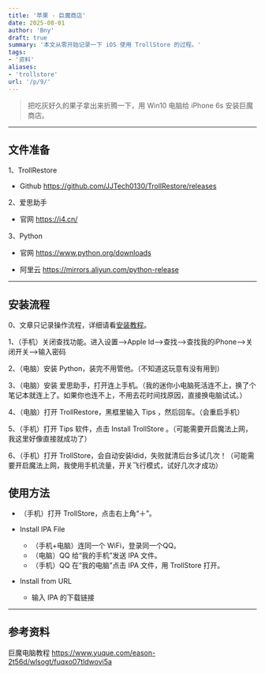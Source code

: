 ```yaml
---
title: '苹果 - 巨魔商店'
date: 2025-08-01
author: 'Bny'
draft: true
summary: '本文从零开始记录一下 iOS 使用 TrollStore 的过程。'
tags:
- '资料'
aliases:
- 'trollstore'
url: '/p/9/'
---
```


> 把吃灰好久的果子拿出来折腾一下，用 Win10 电脑给 iPhone 6s 安装巨魔商店。  

---

## 文件准备

1、TrollRestore  

- Github https://github.com/JJTech0130/TrollRestore/releases

2、爱思助手  

- 官网 https://i4.cn/

3、Python  

- 官网 https://www.python.org/downloads   

- 阿里云 https://mirrors.aliyun.com/python-release 

---

## 安装流程

0、文章只记录操作流程，详细请看<span class="ext-url">[安装教程](#参考资料)</span>。

1、（手机）关闭查找功能。进入设置-->Apple Id-->查找-->查找我的iPhone-->关闭开关-->输入密码

2、（电脑）安装 Python，装完不用管他。（不知道这玩意有没有用到）

3、（电脑）安装 爱思助手，打开连上手机。（我的迷你小电脑死活连不上，换了个笔记本就连上了。如果你也连不上，不用去花时间找原因，直接换电脑试试。）

4、（电脑）打开 TrollRestore，黑框里输入 Tips ，然后回车。（会重启手机）

5、（手机）打开 Tips 软件，点击 Install TrollStore 。（可能需要开启魔法上网，我这里好像直接就成功了）

6、（手机）打开 TrollStore，会自动安装ldid，失败就清后台多试几次！（可能需要开启魔法上网，我使用手机流量，开关飞行模式，试好几次才成功）

## 使用方法

- （手机）打开 TrollStore，点击右上角“＋”。

- Install IPA File
  - （手机+电脑）连同一个 WiFi，登录同一个QQ。
  - （电脑）QQ 给“我的手机”发送 IPA 文件。
  - （手机）QQ 在“我的电脑”点击 IPA 文件，用 TrollStore 打开。

- Install from URL
  - 输入 IPA 的下载链接

---

## 参考资料

巨魔电脑教程  https://www.yuque.com/eason-2t56d/wlsogt/fuqxo07tldwovi5a

